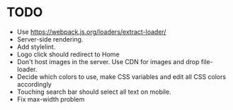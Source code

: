 # TODO

* Use https://webpack.js.org/loaders/extract-loader/
* Server-side rendering.
* Add stylelint.
* Logo click should redirect to Home
* Don't host images in the server. Use CDN for images and drop file-loader.
* Decide which colors to use, make CSS variables and edit all CSS colors accordingly
* Touching search bar should select all text on mobile.
* Fix max-width problem
